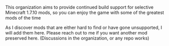 This organization aims to provide continued build support for selective Minecraft 1.7.10 mods, so you can enjoy the game with some of the greatest mods of the time

As I discover mods that are either hard to find or have gone unsupported, I will add them here. Please reach out to me if you want another mod preserved here. (Discussions in the organization, or any repo works)
